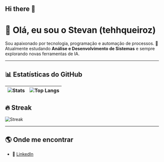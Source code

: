 ## Hi there 👋

<!--
**tehhqueiroz/tehhqueiroz** is a ✨ _special_ ✨ repository because its `README.md` (this file) appears on your GitHub profile.

Here are some ideas to get you started:

- 🔭 I’m currently working on ...
- 🌱 I’m currently learning ...
- 👯 I’m looking to collaborate on ...
- 🤔 I’m looking for help with ...
- 💬 Ask me about ...
- 📫 How to reach me: ...
- 😄 Pronouns: ...
- ⚡ Fun fact: ...
-->

# 👋 Olá, eu sou o Stevan (tehhqueiroz)
Sou apaixonado por tecnologia, programação e automação de processos. 🚀  
Atualmente estudando **Análise e Desenvolvimento de Sistemas** e sempre explorando novas ferramentas de IA.

---

## 📊 Estatísticas do GitHub
| ![Stats](https://github-readme-stats.vercel.app/api?username=tehhqueiroz&show_icons=true&theme=tokyonight) | ![Top Langs](https://github-readme-stats.vercel.app/api/top-langs/?username=tehhqueiroz&layout=compact&theme=tokyonight) |
|---|---|

## 🔥 Streak
![Streak](https://streak-stats.demolab.com?user=tehhqueiroz&theme=tokyonight)

---

## 🌎 Onde me encontrar
- 💼 [LinkedIn](https://www.linkedin.com/in/stevan-queiroz-bezerra)  

